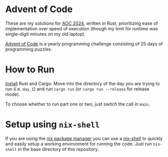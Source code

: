 # Advent of Code
These are my solutions for [AOC 2024](https://adventofcode.com/2024), written in Rust, prioritizing ease of implementation over speed of execution (though my limit for runtime was single-digit minutes on my old laptop).

[Advent of Code](https://adventofcode.com/) is a yearly programming challenge consisting of 25 days of programming puzzles.

# How to Run
[Install](https://www.rust-lang.org/tools/install) Rust and Cargo. Move into the directory of the day you are trying to run (i.e. ```day_1```) and run ```cargo run``` (or ```cargo run --release``` for release mode).

To choose whether to run part one or two, just switch the call in ```main```.

# Setup using ```nix-shell```
If you are using the [nix package manager](https://nixos.org/) you can use a [nix-shell](https://nix.dev/manual/nix/2.22/command-ref/nix-shell) to quickly and easily setup a working environment for running the code.
Just run ```nix-shell``` in the base directory of this repository.